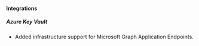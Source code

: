 
#### Integrations

##### Azure Key Vault

- Added infrastructure support for Microsoft Graph Application Endpoints.